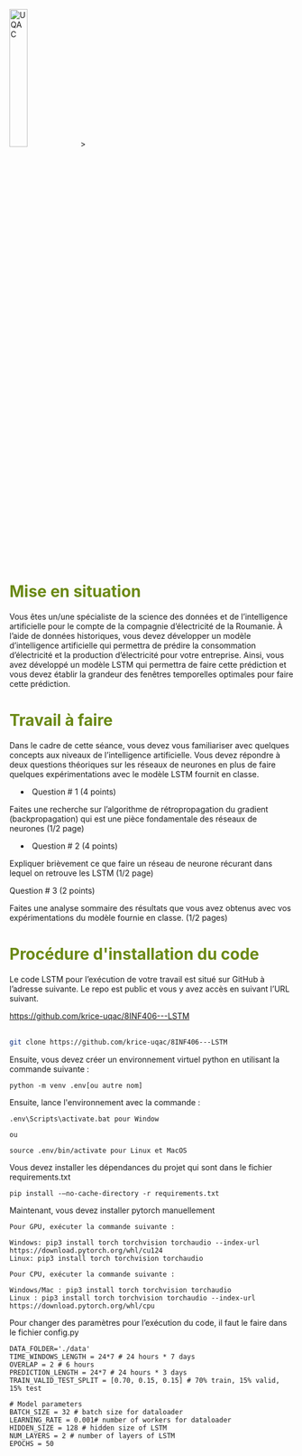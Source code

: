 <img style="width:25%; height:auto;" src="https://www.uqac.ca/wp-content/themes/uqac/assets/images/uqac.svg" alt="UQAC">>
<h1 style="color:#6b8915">Mise en situation</h1>
<p>Vous êtes un/une spécialiste de la science des données et de l’intelligence artificielle pour le compte de la compagnie d’électricité de la Roumanie.  À l’aide de données historiques, vous devez développer un modèle d’intelligence artificielle qui permettra de prédire la consommation d’électricité et la production d’électricité pour votre entreprise.  Ainsi, vous avez développé un modèle LSTM qui permettra de faire cette prédiction et vous devez établir la grandeur des fenêtres temporelles optimales pour faire cette prédiction.</p>
<h1 style="color:#6b8915">Travail à faire</h1>
<p>Dans le cadre de cette séance, vous devez vous familiariser avec quelques concepts aux niveaux de l’intelligence artificielle.  Vous devez répondre à deux questions théoriques sur les réseaux de neurones en plus de faire quelques expérimentations avec le modèle LSTM fournit en classe.</p>
<li style="padding-left:20px">Question # 1 (4 points)</li>
<p>Faites une recherche sur l’algorithme de rétropropagation du gradient (backpropagation) qui est une pièce fondamentale des réseaux de neurones (1/2 page)</p>
<li style="padding-left:20px">Question # 2 (4 points)</li>
<p>Expliquer brièvement ce que faire un réseau de neurone récurant dans lequel on retrouve les LSTM (1/2 page)<p>
<listyle="padding-left:20px">Question # 3 (2 points)</li>
<p>Faites une analyse sommaire des résultats que vous avez obtenus avec vos expérimentations du modèle fournie en classe. (1/2 pages)</p>
<h1 style="color:#6b8915">Procédure d'installation du code</h1>
<p>Le code LSTM pour l’exécution de votre travail est situé sur GitHub à l’adresse suivante.  Le repo est public et vous y avez accès en suivant l’URL suivant.</p>
<a href=https://github.com/krice-uqac/8INF406---LSTM>https://github.com/krice-uqac/8INF406---LSTM</a>
<br></br>

```bash
git clone https://github.com/krice-uqac/8INF406---LSTM
```
<p>Ensuite, vous devez créer un environnement virtuel python en utilisant la commande suivante :</p>

```
python -m venv .env[ou autre nom]
```

Ensuite, lance l'environnement avec la commande :

```
.env\Scripts\activate.bat pour Window

ou

source .env/bin/activate pour Linux et MacOS
```
<p>Vous devez installer les dépendances du projet qui sont dans le fichier requirements.txt</p>

```
pip install -–no-cache-directory -r requirements.txt
```

<p>Maintenant, vous devez installer pytorch manuellement</p>

```
Pour GPU, exécuter la commande suivante :

Windows: pip3 install torch torchvision torchaudio --index-url https://download.pytorch.org/whl/cu124
Linux: pip3 install torch torchvision torchaudio

Pour CPU, exécuter la commande suivante :

Windows/Mac : pip3 install torch torchvision torchaudio
Linux : pip3 install torch torchvision torchaudio --index-url https://download.pytorch.org/whl/cpu
```
<p>Pour changer des paramètres pour l’exécution du code, il faut le faire dans le fichier config.py</p>

```
DATA_FOLDER='./data'
TIME_WINDOWS_LENGTH = 24*7 # 24 hours * 7 days
OVERLAP = 2 # 6 hours
PREDICTION_LENGTH = 24*7 # 24 hours * 3 days
TRAIN_VALID_TEST_SPLIT = [0.70, 0.15, 0.15] # 70% train, 15% valid, 15% test

# Model parameters
BATCH_SIZE = 32 # batch size for dataloader
LEARNING_RATE = 0.001# number of workers for dataloader
HIDDEN_SIZE = 128 # hidden size of LSTM
NUM_LAYERS = 2 # number of layers of LSTM
EPOCHS = 50
```
